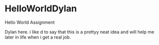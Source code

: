 # HelloWorldDylan
Hello World Assignment

Dylan here. i like d to say that this is a prettyy neat idea and will help me later in life when i get a real job.
